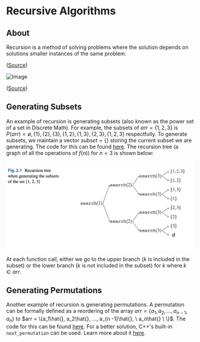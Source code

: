 # Recursive Algorithms

## About

Recursion is a method of solving problems where the solution depends on solutions smaller instances of the same problem.

([Source](<https://en.wikipedia.org/wiki/Recursion_(computer_science)>))

![Image](https://storage.googleapis.com/algodailyrandomassets/curriculum/recursion/cover.jpg)

([Source](https://algodaily.com/categories/recursion))

## Generating Subsets

An example of recursion is generating subsets (also known as the power set of a set in Discrete Math). For example, the subsets of $arr = \{ 1, 2, 3 \}$ is $P(arr) = {\emptyset, \{ 1 \}, \{2 \}, \{ 3 \}, \{ 1, 2 \}, \{ 1, 3 \}, \{ 2, 3 \}, \{ 1, 2, 3 \}}$ respectfully. To generate subsets, we maintain a vector $subset = \{\}$ storing the current subset we are generating. The code for this can be found [here](subsets.cpp). The recursion tree (a graph of all the operations of $f(n)$) for $n = 3$ is shown below:

![Image](images/recursion_tree.png)

At each function call, either we go to the upper branch ($k$ is included in the subset) or the lower branch ($k$ is not included in the subset) for $k$ where $k \in arr$.

## Generating Permutations

Another example of recursion is generating permutations. A permutation can be formally defined as a reordering of the array $arr = \{a_1, a_2, ..., a_{n - 1}, a_n\}$ to $arr = \{a_1\hat{}, a_2\hat{}, ..., a_{n -1}\hat{},  \ a_n\hat{} \ \}$. The code for this can be found [here](permutation-recursion.cpp). For a better solution, C++'s built-in `next_permutation` can be used. Learn more about it [here](../cpp-stl/permutation.md).

